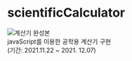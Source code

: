 # scientificCalculator  

![계산기 완성본](https://user-images.githubusercontent.com/87554077/145341776-86a540fb-4d4e-49ad-bbfc-2bbb54d92fa8.PNG)  
javaScript를 이용한 공학용 계산기 구현  
(기간: 2021.11.22 ~ 2021. 12.07)
